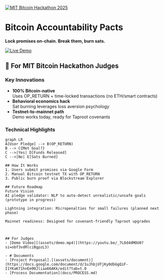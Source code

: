 [![MIT Bitcoin Hackathon 2025](https://img.shields.io/badge/MIT-Bitcoin_Hackathon-orange)](https://bitcoin-hackathon.org)

#  Bitcoin Accountability Pacts  

**Lock promises on-chain. Break them, burn sats.**  

[![Live Demo](https://img.shields.io/badge/DEMO-bitcoinpacts.carrd.co-orange)](https://bitcoinpacts.carrd.co)  
## 🚀 For MIT Bitcoin Hackathon Judges

### Key Innovations
- **100% Bitcoin-native**  
  Uses OP_RETURN + time-locked transactions (no ETH/smart contracts)  
- **Behavioral economics hack**  
  Sat burning leverages loss aversion psychology  
- **Testnet-to-mainnet path**  
  Demo works today, ready for Taproot covenants  

### Technical Highlights
```mermaid
graph LR
A[User Pledge] --> B(OP_RETURN)
B --> C{Met Goal?}
C -->|Yes| D[Funds Released]
C -->|No| E[Sats Burned]

## How It Works  
1. Users submit promises via Google Form  
2. Manual Bitcoin testnet TX with OP_RETURN  
3. Public burn proof via Blockstream Explorer  

## Future Roadmap  
Future Vision
AI pledge validator: NLP to auto-detect unrealistic/unsafe goals (prototype in progress)

Lightning integration: Micropenalties for small failures (planned next phase)

Mainnet readiness: Designed for covenant-friendly Taproot upgrades



## For Judges  
- [Demo Video][(assets/demo.mp4)](https://youtu.be/_7LOd4dMOU0?si=obf3vdRlciBgpzL3)

- # Documents
- [Project Proposal].[(assets/document)](https://docs.google.com/document/d/1uJhbjUTjKy0dbGgQiF-I1YKaK71hnEm90Jliaa66AKk/edit?tab=t.0
- [Process Documentation](docs/PROCESS.md)




